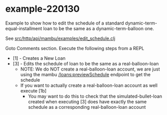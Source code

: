 # example-220130

Example to show how to edit the schedule of a standard dynamic-term-equal-installment loan to be the same as a dynamic-term-balloon one.

See [src/http/api/mambu/examples/edit_schedule.clj](https://github.com/MkershMambu/example-220130/blob/main/src/http/api/mambu/examples/edit_schedule.clj)

Goto Comments section. Execute the following steps from a REPL
* [1] - Creates a New Loan
* [3] - Edits the schedule of loan to be the same as a real-balloon-loan
    * NOTE: We do NOT create a real-balloon-loan account, we are just using the mambu [/loans:previewSchedule](https://api.mambu.com/#loan-accounts-getpreviewloanaccountschedule) endpoint to get the schedule
    * If you want to actually create a real-balloon-loan account as well execute [1b]
        * You may want to do this to check that the simulated-bullet-loan created when executing [3] does have exactly the same schedule as a corresponding real-balloon-loan account